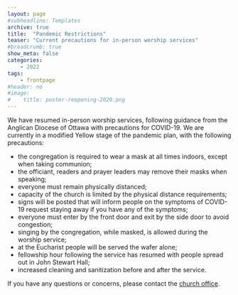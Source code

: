 ```yaml
---
layout: page
#subheadline: Templates
archive: true
title:  "Pandemic Restrictions"
teaser: "Current precautions for in-person worship services"
#breadcrumb: true
show_meta: false
categories:
    - 2022
tags:
    - frontpage
#header: no
#image:
#    title: poster-reopening-2020.png
---
```

We have resumed in-person worship services, following guidance from the Anglican Diocese of Ottawa with precautions for COVID-19.  We are currently in a modified Yellow stage of the pandemic plan, with the following precautions:
 - the congregation is required to wear a mask at all times indoors, except when taking communion;
 - the officiant, readers and prayer leaders may remove their masks when speaking;
 - everyone must remain physically distanced;
 - capacity of the church is limited by the physical distance requirements;
 - signs will be posted that will inform people on the symptoms of COVID-19 request staying away if you have any of the symptoms;
 - everyone must enter by the front door and exit by the side door to avoid congestion;
 - singing by the congregation, while masked, is allowed during the worship service;
 - at the Eucharist people will be served the wafer alone;
 - fellowship hour following the service has resumed with people spread out in John Stewart Hall;
 - increased cleaning and sanitization before and after the service.

If you have any questions or concerns, please contact the [church office][1].

 [1]: mailto:admin@stcolumbaottawa.ca
